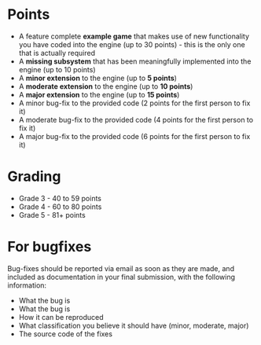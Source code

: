 # Points

* A feature complete **example game** that makes use of new functionality you have coded into the engine (up to 30 points) - this is the only one that is actually required
* A **missing subsystem** that has been meaningfully implemented into the engine (up to 10 points)
* A **minor extension** to the engine (up to **5 points**)
* A **moderate extension** to the engine (up to **10 points**)
* A **major extension** to the engine (up to **15 points**)
* A minor bug-fix to the provided code (2 points for the first person to fix it)
* A moderate bug-fix to the provided code (4 points for the first person to fix it)
* A major bug-fix to the provided code (6 points for the first person to fix it)

# Grading

* Grade 3 - 40 to 59 points
* Grade 4 - 60 to 80 points
* Grade 5 - 81+ points

# For bugfixes

Bug-fixes should be reported via email as soon as they are made, and included as documentation in your final submission, with the following information:

* What the bug is
* What the bug is
* How it can be reproduced
* What classification you believe it should have (minor, moderate, major)
* The source code of the fixes
